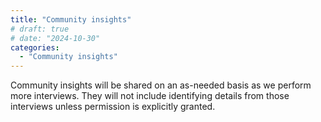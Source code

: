```yaml
---
title: "Community insights"
# draft: true
# date: "2024-10-30"
categories:
  - "Community insights"
---
```


Community insights will be shared on an as-needed basis as we perform more interviews.
They will not include identifying details from those interviews unless permission is
explicitly granted.
